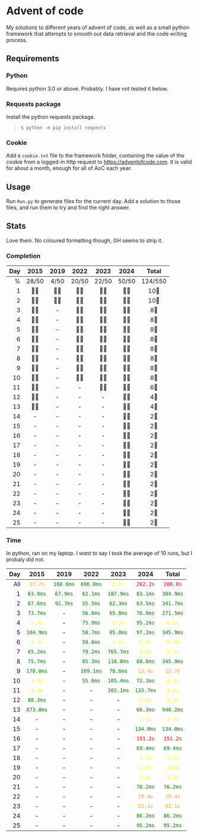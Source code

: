 # Advent of code
My solutions to different years of advent of code, as well as a small python framework that attempts to smooth out data retrieval and the code writing process.

## Requirements
### Python
Requires python 3.0 or above. Probably. I have not tested it below.

### Requests package
Install the python requests package.
> ```$ python -m pip install requests```

### Cookie
Add a `cookie.txt` file to the framework folder, containing the value of the cookie from a logged-in http request to https://adventofcode.com. It is valid for about a month, enough for all of AoC each year.

## Usage
Run `Run.py` to generate files for the current day. Add a solution to those files, and run them to try and find the right answer.

## Stats
Love them. No coloured formatting though, GH seems to strip it.


### Completion
|Day|2015|2019|2022|2023|2024|Total|
|-:|:-:|:-:|:-:|:-:|:-:|:-:|
|%|28/50|4/50|20/50|22/50|50/50|124/550|
|1|🌟🌟|🌟🌟|🌟🌟|🌟🌟|🌟🌟|10🌟|
|2|🌟🌟|🌟🌟|🌟🌟|🌟🌟|🌟🌟|10🌟|
|3|🌟🌟|-|🌟🌟|🌟🌟|🌟🌟|8🌟|
|4|🌟🌟|-|🌟🌟|🌟🌟|🌟🌟|8🌟|
|5|🌟🌟|-|🌟🌟|🌟🌟|🌟🌟|8🌟|
|6|🌟🌟|-|🌟🌟|🌟🌟|🌟🌟|8🌟|
|7|🌟🌟|-|🌟🌟|🌟🌟|🌟🌟|8🌟|
|8|🌟🌟|-|🌟🌟|🌟🌟|🌟🌟|8🌟|
|9|🌟🌟|-|🌟🌟|🌟🌟|🌟🌟|8🌟|
|10|🌟🌟|-|🌟🌟|🌟🌟|🌟🌟|8🌟|
|11|🌟🌟|-|-|🌟🌟|🌟🌟|6🌟|
|12|🌟🌟|-|-|-|🌟🌟|4🌟|
|13|🌟🌟|-|-|-|🌟🌟|4🌟|
|14|-|-|-|-|🌟🌟|2🌟|
|15|-|-|-|-|🌟🌟|2🌟|
|16|-|-|-|-|🌟🌟|2🌟|
|17|-|-|-|-|🌟🌟|2🌟|
|18|-|-|-|-|🌟🌟|2🌟|
|19|-|-|-|-|🌟🌟|2🌟|
|20|-|-|-|-|🌟🌟|2🌟|
|21|-|-|-|-|🌟🌟|2🌟|
|22|-|-|-|-|🌟🌟|2🌟|
|23|-|-|-|-|🌟🌟|2🌟|
|24|-|-|-|-|🌟🌟|2🌟|
|25|-|-|-|-|🌟🌟|2🌟|


### Time
In python, ran on my laptop. I _want_ to say I took the average of 10 runs, but I probaly did not.

|Day|2015|2019|2022|2023|2024|Total|
|-:|:-:|:-:|:-:|:-:|:-:|:-:|
|All|<span class="decent">`17.7s`</span>|<span class="perfect">`160.6ms`</span>|<span class="perfect">`696.0ms`</span>|<span class="good">`5.2s`</span>|<span class="bad">`262.2s`</span>|<span class="bad">`286.0s`</span>|
|1|<span class="perfect">`63.9ms`</span>|<span class="perfect">`67.9ms`</span>|<span class="perfect">`62.1ms`</span>|<span class="perfect">`107.9ms`</span>|<span class="perfect">`83.1ms`</span>|<span class="perfect">`384.9ms`</span>|
|2|<span class="perfect">`67.6ms`</span>|<span class="perfect">`92.7ms`</span>|<span class="perfect">`55.5ms`</span>|<span class="perfect">`62.3ms`</span>|<span class="perfect">`63.5ms`</span>|<span class="perfect">`341.7ms`</span>|
|3|<span class="perfect">`73.7ms`</span>|-|<span class="perfect">`56.0ms`</span>|<span class="perfect">`65.8ms`</span>|<span class="perfect">`76.0ms`</span>|<span class="perfect">`271.5ms`</span>|
|4|<span class="good">`4.0s`</span>|-|<span class="perfect">`75.9ms`</span>|<span class="good">`2.3s`</span>|<span class="perfect">`95.2ms`</span>|<span class="good">`6.5s`</span>|
|5|<span class="perfect">`104.9ms`</span>|-|<span class="perfect">`58.7ms`</span>|<span class="perfect">`85.0ms`</span>|<span class="perfect">`97.2ms`</span>|<span class="perfect">`345.9ms`</span>|
|6|<span class="good">`4.4s`</span>|-|<span class="perfect">`58.6ms`</span>|<span class="good">`1.1s`</span>|<span class="good">`4.4s`</span>|<span class="good">`10.0s`</span>|
|7|<span class="perfect">`65.2ms`</span>|-|<span class="perfect">`79.2ms`</span>|<span class="perfect">`765.7ms`</span>|<span class="good">`1.6s`</span>|<span class="good">`2.5s`</span>|
|8|<span class="perfect">`75.7ms`</span>|-|<span class="perfect">`85.3ms`</span>|<span class="perfect">`116.0ms`</span>|<span class="perfect">`68.8ms`</span>|<span class="perfect">`345.9ms`</span>|
|9|<span class="perfect">`178.0ms`</span>|-|<span class="perfect">`109.1ms`</span>|<span class="perfect">`78.6ms`</span>|<span class="decent">`13.4s`</span>|<span class="decent">`13.7s`</span>|
|10|<span class="good">`4.0s`</span>|-|<span class="perfect">`55.6ms`</span>|<span class="perfect">`105.4ms`</span>|<span class="perfect">`72.3ms`</span>|<span class="good">`4.3s`</span>|
|11|<span class="good">`3.6s`</span>|-|-|<span class="perfect">`302.1ms`</span>|<span class="perfect">`133.7ms`</span>|<span class="good">`4.1s`</span>|
|12|<span class="perfect">`88.3ms`</span>|-|-|-|<span class="good">`3.0s`</span>|<span class="good">`3.1s`</span>|
|13|<span class="perfect">`873.8ms`</span>|-|-|-|<span class="perfect">`66.3ms`</span>|<span class="perfect">`940.2ms`</span>|
|14|-|-|-|-|<span class="good">`2.1s`</span>|<span class="good">`2.1s`</span>|
|15|-|-|-|-|<span class="perfect">`134.0ms`</span>|<span class="perfect">`134.0ms`</span>|
|16|-|-|-|-|<span class="bad">`151.2s`</span>|<span class="bad">`151.2s`</span>|
|17|-|-|-|-|<span class="perfect">`69.4ms`</span>|<span class="perfect">`69.4ms`</span>|
|18|-|-|-|-|<span class="good">`7.3s`</span>|<span class="good">`7.3s`</span>|
|19|-|-|-|-|<span class="good">`2.6s`</span>|<span class="good">`2.6s`</span>|
|20|-|-|-|-|<span class="good">`3.2s`</span>|<span class="good">`3.2s`</span>|
|21|-|-|-|-|<span class="perfect">`76.2ms`</span>|<span class="perfect">`76.2ms`</span>|
|22|-|-|-|-|<span class="decent">`19.4s`</span>|<span class="decent">`19.4s`</span>|
|23|-|-|-|-|<span class="decent">`53.1s`</span>|<span class="decent">`53.1s`</span>|
|24|-|-|-|-|<span class="perfect">`86.2ms`</span>|<span class="perfect">`86.2ms`</span>|
|25|-|-|-|-|<span class="perfect">`95.2ms`</span>|<span class="perfect">`95.2ms`</span>|


<style>
    .perfect {
        /* 100%; 1-1000 ms */
        color: green;
    }
    .quitegood {
        color: lightgreen;
    }
    .good {
        /* 50-100%; 1-10 s */
        color: yellow;
    }
    .decent {
        /* 10-50%; 10-100 s */
        color: orange;
    }
    .bad {
        /* 0-10%; 100+ s */
        color: red;
    }
    .insane {
        /* 1-1000 Î¼s */
        color: blue;
    }
    .impossible {
        /* <1000 ns */
        color: purple;
    }
    .horrendous {
        /* >100 s */
        color: black;
    }
</style>

